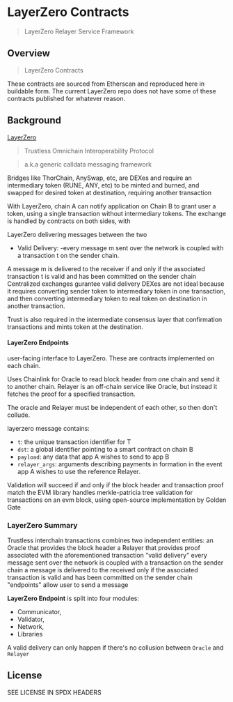 # LayerZero Contracts

> LayerZero Relayer Service Framework

## Overview

> LayerZero Contracts

These contracts are sourced from Etherscan and reproduced here in buildable form. The current LayerZero repo does not have some of these contracts published for whatever reason.


## Background

[LayerZero](https://layerzero.network/)

> Trustless Omnichain Interoperability Protocol

> a.k.a generic calldata messaging framework
> 

Bridges like ThorChain, AnySwap, etc, are DEXes and require an intermediary token (RUNE, ANY, etc) to be minted and burned, and swapped for desired token at destination, requiring another transaction

With LayerZero, chain A can notify application on Chain B to grant user a token, using a single transaction without intermediary tokens. The exchange is handled by contracts on both sides, with 

LayerZero delivering messages between the two

- Valid Delivery: -every message m sent over the network is coupled with a transaction t on the sender chain.

A message m is delivered to the receiver if and only if the associated transaction t is valid and has been committed on the sender chain
Centralized exchanges gurantee valid delivery
DEXes are not ideal because it requires converting sender token to intermediary token in one transaction, and then converting intermediary token to real token on destination in another transaction. 

Trust is also required in the intermediate consensus layer that confirmation transactions and mints token at the destination.

#### LayerZero Endpoints
user-facing interface to LayerZero. These are contracts implemented on each chain.


Uses Chainlink for Oracle to read block header from one chain and send it to another chain.
Relayer is an off-chain service like Oracle, but instead it fetches the proof for a specified transaction.

The oracle and Relayer must be independent of each other, so then don't collude.

layerzero message contains:
- `t`: the unique transaction identifier for T
- `dst`: a global identifier pointing to a smart contract on chain B
- `payload`: any data that app A wishes to send to app B
- `relayer_args`: arguments describing payments in formation in the event app A wishes to use the reference Relayer.

Validation will succeed if and only if the block header and transaction proof match
the EVM library handles merkle-patricia tree validation for transactions on an evm block, using open-source implementation by Golden Gate


### LayerZero Summary

Trustless interchain transactions
combines two independent entities:
an Oracle that provides the block header
a Relayer that provides proof associated with the aforementioned transaction
"valid delivery"
every message sent over the network is coupled with a transaction on the sender chain
a message is delivered to the received only if the associated transaction is valid and has been committed on the sender chain
"endpoints"
allow user to send a message

**LayerZero Endpoint** is split into four modules:
- Communicator, 
- Validator, 
- Network,
-  Libraries

A valid delivery can only happen if there's no collusion between `Oracle` and `Relayer`


## License

SEE LICENSE IN SPDX HEADERS
